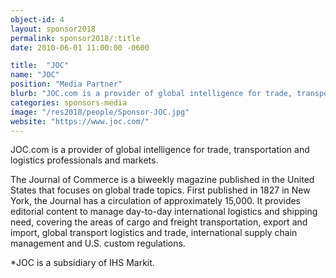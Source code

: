 ```yaml
---
object-id: 4
layout: sponsor2018
permalink: sponsor2018/:title
date: 2010-06-01 11:00:00 -0600

title:  "JOC"
name: "JOC"
position: "Media Partner"
blurb: "JOC.com is a provider of global intelligence for trade, transportation and logistics professionals and markets. "
categories: sponsors-media
image: "/res2018/people/Sponsor-JOC.jpg"
website: "https://www.joc.com/"
---
```


JOC.com is a provider of global intelligence for trade, transportation and logistics professionals and markets. 

The Journal of Commerce is a biweekly magazine published in the United States that focuses on global trade topics. First published in 1827 in New York, the Journal has a circulation of approximately 15,000. It provides editorial content to manage day-to-day international logistics and shipping need, covering the areas of cargo and freight transportation, export and import, global transport logistics and trade, international supply chain management and U.S. custom regulations. 

*JOC is a subsidiary of IHS Markit. 